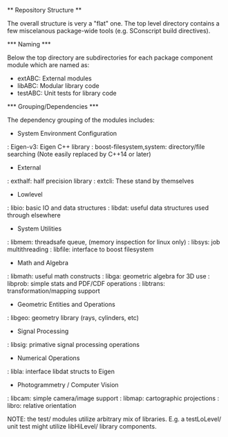 ** Repository Structure **


The overall structure is very a "flat" one. The top level directory contains a few miscelanous package-wide tools (e.g. SConscript build directives).

*** Naming ***

Below the top directory are subdirectories for each package component module which are named as:

* extABC: External modules
* libABC: Modular library code
* testABC: Unit tests for library code

*** Grouping/Dependencies ***

The dependency grouping of the modules includes:

* System Environment Configuration

: Eigen-v3: Eigen C++ library
: boost-filesystem,system: directory/file searching (Note easily replaced by C++14 or later)

* External

: exthalf: half precision library
: extcli: These stand by themselves

* Lowlevel

: libio: basic IO and data structures
: libdat: useful data structures used through elsewhere

* System Utilities

: libmem: threadsafe queue, (memory inspection for linux only)
: libsys: job multithreading
: libfile: interface to boost filesystem

* Math and Algebra

: libmath: useful math constructs
: libga: geometric algebra for 3D use
: libprob: simple stats and PDF/CDF operations
: libtrans: transformation/mapping support

* Geometric Entities and Operations

: libgeo: geometry library (rays, cylinders, etc)

* Signal Processing

: libsig: primative signal processing operations

* Numerical Operations

: libla: interface libdat structs to Eigen

* Photogrammetry / Computer Vision

: libcam: simple camera/image support
: libmap: cartographic projections
: libro: relative orientation


NOTE: the test/ modules utilize arbitrary mix of libraries. E.g. a
testLoLevel/ unit test might utilize libHiLevel/ library components.

